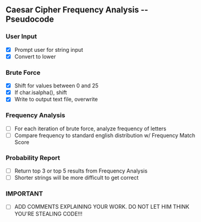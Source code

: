 ## Caesar Cipher Frequency Analysis -- Pseudocode ##

### User Input ###
- [x] Prompt user for string input
- [x] Convert to lower

### Brute Force ###
- [x] Shift for values between 0 and 25
- [x] If char.isalpha(), shift 
- [x] Write to output text file, overwrite

### Frequency Analysis ###
- [ ] For each iteration of brute force, analyze frequency of letters
- [ ] Compare frequency to standard english distribution w/ Frequency Match Score

### Probability Report ###
- [ ] Return top 3 or top 5 results from Frequency Analysis
- [ ] Shorter strings will be more difficult to get correct

### IMPORTANT ###
- [ ] ADD COMMENTS EXPLAINING YOUR WORK. DO NOT LET HIM THINK YOU'RE STEALING CODE!!!